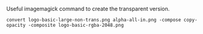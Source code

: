 Useful imagemagick command to create the transparent version.

```
convert logo-basic-large-non-trans.png alpha-all-in.png -compose copy-opacity -composite logo-basic-rgba-2048.png
```